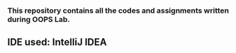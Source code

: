 ### This repository contains all the codes and assignments written during OOPS Lab.

## IDE used: IntelliJ IDEA
